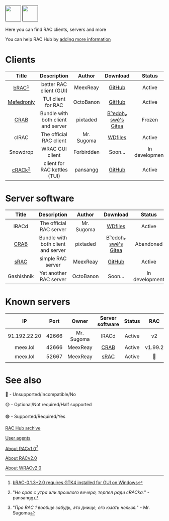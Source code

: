[<img src="https://github.com/user-attachments/assets/f2be5caa-6246-4a6a-9bee-2b53086f9afb" height="50">]() [<img src="https://github.com/user-attachments/assets/4d35191d-1dbc-4391-a761-6ae7f76ba7af" height="50">]() 

Here you can find RAC clients, servers and more 

You can help RAC Hub by [adding more information](https://github.com/Forbirdden/rachub/pulls)

# Clients

| Title        | Description | Author        | Download     | Status     | Lang | RAC   |   WRAC |
|    :----:    |    :----:   |    :----:     |  :----:  |  :----:    |  :----:    | :----:    | :----: |
| [bRAC](https://github.com/MeexReay/bRAC)[^1] | better RAC client (GUI) | MeexReay | [GitHub](https://github.com/MeexReay/bRAC/releases) | Active | Rust | v2 | v2 |
| [Mefedroniy](https://github.com/OctoBanon-Main/mefedroniy-client) | TUI client for RAC | OctoBanon | [GitHub](https://github.com/OctoBanon-Main/mefedroniy-client/releases) | Active | Rust | v1.99.2 | 🔴 |
| [CRAB](https://gitea.bedohswe.eu.org/pixtaded/crab) | Bundle with both client and server | pixtaded | [Bʰedoh₂ swé's Gitea](https://gitea.bedohswe.eu.org/pixtaded/crab/releases) | Frozen | Java | v1.99.2 | 🔴 |
| clRAC | The official RAC client | Mr. Sugoma | [WDfiles](https://wdfiles.ru/Obvt) | Active | C | v2 | 🔴 |
| Snowdrop | WRAC GUI client | Forbirdden | Soon... | In development | JavaScript | 🔴 | v2 |
| [сRACk](https://github.com/pansangg/cRACk)[^4] | client for RAC kettles (TUI) | pansangg | [GitHub](https://raw.githubusercontent.com/pansangg/cRACk/refs/heads/main/main.py) | Active | Python | v2 | 🔴 |

[^1]: [bRAC-0.1.3+2.0 requires GTK4 installed for GUI on Windows](https://github.com/MeexReay/bRAC/releases/tag/0.1.3%2B2.0#user-content-window-gui-install)

# Server software

| Title        | Description | Author        | Download     | Status     | Lang     | RAC   | WRAC |
|    :----:    |    :----:   |    :----:     |  :----:  |  :----:    |  :----:    | :----:    | :----: |
| lRACd | The official RAC server | Mr. Sugoma | [WDfiles](https://wdfiles.ru/Obvt) | Active | C | v2 | 🔴 |
| [CRAB](https://gitea.bedohswe.eu.org/pixtaded/crab) | Bundle with both client and server | pixtaded | [Bʰedoh₂ swé's Gitea](https://gitea.bedohswe.eu.org/pixtaded/crab/releases) | Abandoned | Java | v1.99.2 | 🔴 |
| [sRAC](https://github.com/MeexReay/sRAC) | simple RAC server | MeexReay | [GitHub](https://github.com/MeexReay/sRAC/releases) | Active | Rust | v2 | v2 | 
| Gashishnik | Yet another RAC server | OctoBanon | Soon... | In development | Rust | v2 | 🔴 |

# Known servers

| IP        | Port | Owner        | Server software     | Status     | RAC     | WRAC | Auth |
|    :----:    |    :----:   |    :----:     |  :----:  |  :----:    |  :----:    | :----: | :----: |
| 91.192.22.20 | 42666 | Mr. Sugoma | lRACd | Active | v2 | 🔴 | 🟡 |
| meex.lol | 42666 | MeexReay | [CRAB](https://gitea.bedohswe.eu.org/pixtaded/crab) | Active | v1.99.2 | 🔴 | 🔴 |
| meex.lol | 52667 | MeexReay | [sRAC](https://github.com/MeexReay/sRAC) | Active | 🔴 | v2 | 🟢 |

# See also

🔴 - Unsupported/Incompatible/No

🟡 - Optional/Not required/Half supported

🟢 - Supported/Required/Yes

[RAC Hub archive](https://github.com/Forbirdden/RAC-Hub/blob/main/ARCHIVE.md)

[User agents](https://github.com/MeexReay/bRAC/blob/main/docs/user_agents.md)

[About RACv1.0](https://github.com/Forbirdden/RAC-Hub/blob/main/RACv1.md)[^3]

[About RACv2.0](https://github.com/Forbirdden/RAC-Hub/blob/main/RACv2.md)

[About WRACv2.0](https://github.com/Forbirdden/RAC-Hub/blob/main/WRAC.md)

[^3]: "_Про RAC 1 вообще забудь, это днище, его юзать нельзя._" - Mr. Sugoma
[^4]: "_Не срал с утра или прошлого вечера, терпел ради cRACkа._" - pansangg
